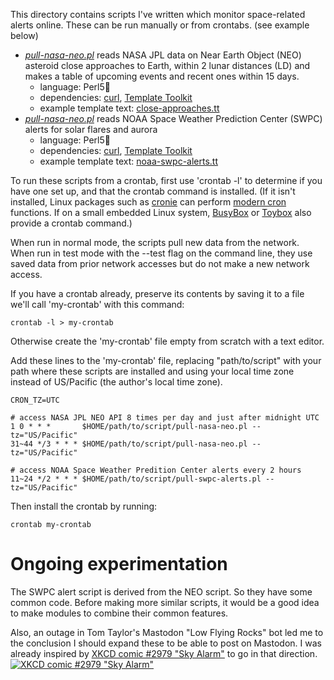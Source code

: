 This directory contains scripts I've written which monitor space-related alerts online. These can be run manually or from crontabs. (see example below)

- *[pull-nasa-neo.pl](bin/pull-nasa-neo.pl)* reads NASA JPL data on Near Earth Object (NEO) asteroid close approaches to Earth, within 2 lunar distances (LD) and makes a table of upcoming events and recent ones within 15 days.
  - language: Perl5🧅
  - dependencies: [curl](https://curl.se/), [Template Toolkit](http://www.template-toolkit.org/)
  - example template text: [close-approaches.tt](close-approaches.tt)
- *[pull-nasa-neo.pl](bin/pull-nasa-neo.pl)* reads NOAA Space Weather Prediction Center (SWPC) alerts for solar flares and aurora
  - language: Perl5🧅
  - dependencies: [curl](https://curl.se/), [Template Toolkit](http://www.template-toolkit.org/)
  - example template text: [noaa-swpc-alerts.tt](noaa-swpc-alerts.tt)

To run these scripts from a crontab, first use 'crontab -l' to determine if you have one set up, and that the crontab command is installed. (If it isn't installed, Linux packages such as [cronie](https://github.com/cronie-crond/cronie) can perform [modern cron](https://en.wikipedia.org/wiki/Cron#Modern_versions) functions. If on a small embedded Linux system, [BusyBox](https://en.wikipedia.org/wiki/BusyBox) or [Toybox](https://en.wikipedia.org/wiki/Toybox) also provide a crontab command.)

When run in normal mode, the scripts pull new data from the network. When run in test mode with the --test flag on the command line, they use saved data from prior network accesses but do not make a new network access.

If you have a crontab already, preserve its contents by saving it to a file we'll call 'my-crontab' with this command:

    crontab -l > my-crontab

Otherwise create the 'my-crontab' file empty from scratch with a text editor.

Add these lines to the 'my-crontab' file, replacing "path/to/script" with your path where these scripts are installed and using your local time zone instead of US/Pacific (the author's local time zone).

    CRON_TZ=UTC

    # access NASA JPL NEO API 8 times per day and just after midnight UTC
    1 0 * * *       $HOME/path/to/script/pull-nasa-neo.pl --tz="US/Pacific"
    31~44 */3 * * * $HOME/path/to/script/pull-nasa-neo.pl --tz="US/Pacific"

    # access NOAA Space Weather Predition Center alerts every 2 hours
    11~24 */2 * * * $HOME/path/to/script/pull-swpc-alerts.pl --tz="US/Pacific"

Then install the crontab by running:

    crontab my-crontab

Ongoing experimentation
=======================

The SWPC alert script is derived from the NEO script. So they have some common code. Before making more similar scripts, it would be a good idea to make modules to combine their common features.

Also, an outage in Tom Taylor's Mastodon "Low Flying Rocks" bot led me to the conclusion I should expand these to be able to post on Mastodon. I was already inspired by [XKCD comic #2979 "Sky Alarm"](https://xkcd.com/2979/) to go in that direction.
[![XKCD comic #2979 "Sky Alarm"](https://imgs.xkcd.com/comics/sky_alarm.png)](https://xkcd.com/2979/)
